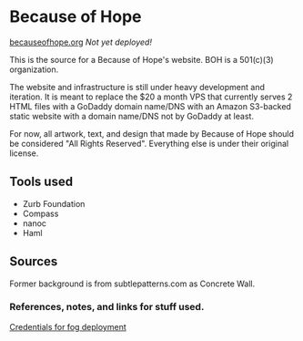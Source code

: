 # Because of Hope

[becauseofhope.org](http://www.becauseofhope.org) _Not yet deployed!_

This is the source for a Because of Hope's website. BOH is a 501(c)(3)
organization. 

The website and infrastructure is still under heavy development and iteration.
It is meant to replace the $20 a month VPS that currently serves 2 HTML files
with a GoDaddy domain name/DNS with an Amazon S3-backed static website with
a domain name/DNS not by GoDaddy at least.  

For now, all artwork, text, and design that made by Because of Hope should be
considered "All Rights Reserved". Everything else is under their original
license. 

## Tools used

* Zurb Foundation
* Compass
* nanoc
* Haml

## Sources

Former background is from subtlepatterns.com as Concrete Wall.

### References, notes, and links for stuff used.

[Credentials for fog deployment](https://github.com/ddfreyne/nanoc/issues/100)
